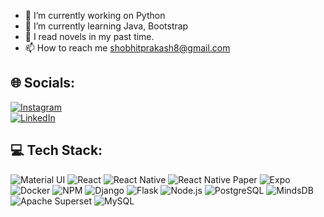 - 👀 I’m currently working on Python
- 🌱 I’m currently learning Java, Bootstrap
- 💞️ I read novels in my past time.
- 📫 How to reach me shobhitprakash8@gmail.com

<!---
ADM-ShobhitP/ADM-ShobhitP is a ✨ special ✨ repository because its `README.md` (this file) appears on your GitHub profile.
You can click the Preview link to take a look at your changes.
--->

## 🌐 Socials:
[![Instagram](https://img.shields.io/badge/Instagram-E4405F?style=flat-square&logo=instagram&logoColor=white)](https://www.instagram.com/shobhitprakash3812)  
[![LinkedIn](https://img.shields.io/badge/LinkedIn-0077B5?style=flat-square&logo=linkedin&logoColor=white)](https://www.linkedin.com/in/shobhit-prakash-62372a273)

## 💻 Tech Stack:
![Material UI](https://img.shields.io/badge/Material--UI-007FFF?style=flat-square&logo=mui&logoColor=white)
![React](https://img.shields.io/badge/React-20232A?style=flat-square&logo=react&logoColor=61DAFB)
![React Native](https://img.shields.io/badge/React%20Native-20232A?style=flat-square&logo=react&logoColor=61DAFB)
![React Native Paper](https://img.shields.io/badge/React%20Native%20Paper-0088CC?style=flat-square&logo=react&logoColor=white)
![Expo](https://img.shields.io/badge/Expo-000020?style=flat-square&logo=expo&logoColor=white)
![Docker](https://img.shields.io/badge/Docker-2496ED?style=flat-square&logo=docker&logoColor=white)
![NPM](https://img.shields.io/badge/NPM-CB3837?style=flat-square&logo=npm&logoColor=white)
![Django](https://img.shields.io/badge/Django-092E20?style=flat-square&logo=django&logoColor=white)
![Flask](https://img.shields.io/badge/Flask-000000?style=flat-square&logo=flask&logoColor=white)
![Node.js](https://img.shields.io/badge/Node.js-43853D?style=flat-square&logo=node.js&logoColor=white)
![PostgreSQL](https://img.shields.io/badge/PostgreSQL-336791?style=flat-square&logo=postgresql&logoColor=white)
![MindsDB](https://img.shields.io/badge/MindsDB-FFCC00?style=flat-square&logo=mindsdb&logoColor=black)
![Apache Superset](https://img.shields.io/badge/Apache%20Superset-FF5733?style=flat-square&logo=apache&logoColor=white)
![MySQL](https://img.shields.io/badge/MySQL-4479A1?style=flat-square&logo=mysql&logoColor=white)
